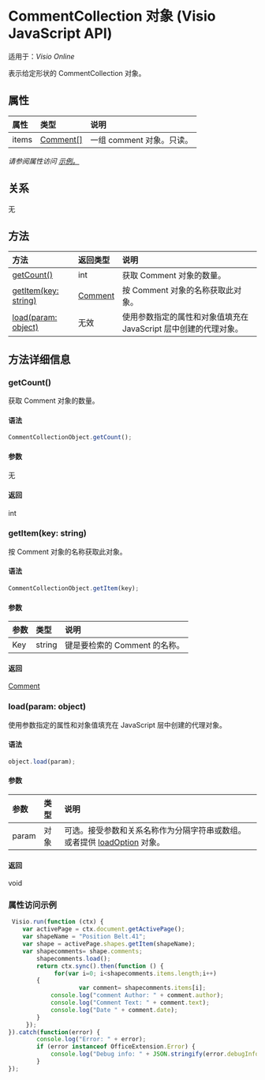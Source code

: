 # <a name="commentcollection-object-javascript-api-for-visio"></a>CommentCollection 对象 (Visio JavaScript API)

适用于：_Visio Online_

表示给定形状的 CommentCollection 对象。

## <a name="properties"></a>属性

| 属性       | 类型    |说明
|:---------------|:--------|:----------|
|items|[Comment[]](comment.md)|一组 comment 对象。只读。|

_请参阅属性访问 [示例。](#property-access-examples)_

## <a name="relationships"></a>关系
无


## <a name="methods"></a>方法

| 方法           | 返回类型    |说明|
|:---------------|:--------|:----------|
|[getCount()](#getcount)|int|获取 Comment 对象的数量。|
|[getItem(key: string)](#getitemkey-string)|[Comment](comment.md)|按 Comment 对象的名称获取此对象。|
|[load(param: object)](#loadparam-object)|无效|使用参数指定的属性和对象值填充在 JavaScript 层中创建的代理对象。|

## <a name="method-details"></a>方法详细信息


### <a name="getcount"></a>getCount()
获取 Comment 对象的数量。

#### <a name="syntax"></a>语法
```js
CommentCollectionObject.getCount();
```

#### <a name="parameters"></a>参数
无

#### <a name="returns"></a>返回
int

### <a name="getitemkey-string"></a>getItem(key: string)
按 Comment 对象的名称获取此对象。

#### <a name="syntax"></a>语法
```js
CommentCollectionObject.getItem(key);
```

#### <a name="parameters"></a>参数
| 参数       | 类型    |说明|
|:---------------|:--------|:----------|
|Key|string|键是要检索的 Comment 的名称。|

#### <a name="returns"></a>返回
[Comment](comment.md)

### <a name="loadparam-object"></a>load(param: object)
使用参数指定的属性和对象值填充在 JavaScript 层中创建的代理对象。

#### <a name="syntax"></a>语法
```js
object.load(param);
```

#### <a name="parameters"></a>参数
| 参数       | 类型    |说明|
|:---------------|:--------|:----------|
|param|对象|可选。接受参数和关系名称作为分隔字符串或数组。或者提供 [loadOption](loadoption.md) 对象。|

#### <a name="returns"></a>返回
void
### <a name="property-access-examples"></a>属性访问示例
```js
 Visio.run(function (ctx) { 
    var activePage = ctx.document.getActivePage();
    var shapeName = "Position Belt.41";
    var shape = activePage.shapes.getItem(shapeName);
    var shapecomments= shape.comments;
        shapecomments.load();
        return ctx.sync().then(function () {
             for(var i=0; i<shapecomments.items.length;i++)
        {
                    var comment= shapecomments.items[i];
            console.log("comment Author: " + comment.author);
            console.log("Comment Text: " + comment.text);
            console.log("Date " + comment.date);
        }
     });
}).catch(function(error) {
        console.log("Error: " + error);
        if (error instanceof OfficeExtension.Error) {
            console.log("Debug info: " + JSON.stringify(error.debugInfo));
        }
});
```
